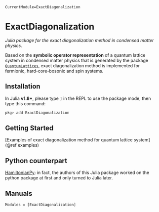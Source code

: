 ```@meta
CurrentModule=ExactDiagonalization
```

# ExactDiagonalization

*Julia package for the exact diagonalization method in condensed matter physics.*

Based on the **symbolic operator representation** of a quantum lattice system in condensed matter physics that is generated by the package [`QuantumLattices`](https://github.com/Quantum-Many-Body/QuantumLattices.jl), exact diagonalization method is implemented for fermionic, hard-core-bosonic and spin systems.

## Installation

In Julia **v1.8+**, please type `]` in the REPL to use the package mode, then type this command:

```julia
pkg> add ExactDiagonalization
```

## Getting Started

[Examples of exact diagonalization method for quantum lattice system](@ref examples)

## Python counterpart
[HamiltonianPy](https://github.com/waltergu/HamiltonianPy): in fact, the authors of this Julia package worked on the python package at first and only turned to Julia later.

## Manuals

```@autodocs
Modules = [ExactDiagonalization]
```
